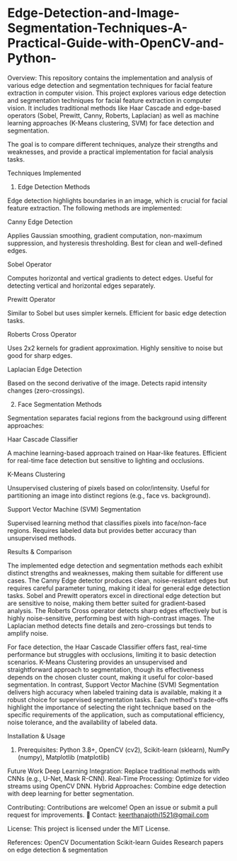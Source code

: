 # Edge-Detection-and-Image-Segmentation-Techniques-A-Practical-Guide-with-OpenCV-and-Python-
Overview: This repository contains the implementation and analysis of various edge detection and segmentation techniques for facial feature extraction in computer vision. This project explores various edge detection and segmentation techniques for facial feature extraction in computer vision. It includes traditional methods like Haar Cascade and edge-based operators (Sobel, Prewitt, Canny, Roberts, Laplacian) as well as machine learning approaches (K-Means clustering, SVM) for face detection and segmentation.

The goal is to compare different techniques, analyze their strengths and weaknesses, and provide a practical implementation for facial analysis tasks.

Techniques Implemented

1. Edge Detection Methods
   
Edge detection highlights boundaries in an image, which is crucial for facial feature extraction. The following methods are implemented:

Canny Edge Detection

Applies Gaussian smoothing, gradient computation, non-maximum suppression, and hysteresis thresholding.
Best for clean and well-defined edges.

Sobel Operator

Computes horizontal and vertical gradients to detect edges.
Useful for detecting vertical and horizontal edges separately.

Prewitt Operator

Similar to Sobel but uses simpler kernels.
Efficient for basic edge detection tasks.

Roberts Cross Operator

Uses 2x2 kernels for gradient approximation.
Highly sensitive to noise but good for sharp edges.

Laplacian Edge Detection

Based on the second derivative of the image.
Detects rapid intensity changes (zero-crossings).

2. Face Segmentation Methods

Segmentation separates facial regions from the background using different approaches:

Haar Cascade Classifier

A machine learning-based approach trained on Haar-like features.
Efficient for real-time face detection but sensitive to lighting and occlusions.

K-Means Clustering

Unsupervised clustering of pixels based on color/intensity.
Useful for partitioning an image into distinct regions (e.g., face vs. background).

Support Vector Machine (SVM) Segmentation

Supervised learning method that classifies pixels into face/non-face regions.
Requires labeled data but provides better accuracy than unsupervised methods.

Results & Comparison

The implemented edge detection and segmentation methods each exhibit distinct strengths and weaknesses, making them suitable for different use cases. The Canny Edge detector produces clean, noise-resistant edges but requires careful parameter tuning, making it ideal for general edge detection tasks. Sobel and Prewitt operators excel in directional edge detection but are sensitive to noise, making them better suited for gradient-based analysis. The Roberts Cross operator detects sharp edges effectively but is highly noise-sensitive, performing best with high-contrast images. The Laplacian method detects fine details and zero-crossings but tends to amplify noise.

For face detection, the Haar Cascade Classifier offers fast, real-time performance but struggles with occlusions, limiting it to basic detection scenarios. K-Means Clustering provides an unsupervised and straightforward approach to segmentation, though its effectiveness depends on the chosen cluster count, making it useful for color-based segmentation. In contrast, Support Vector Machine (SVM) Segmentation delivers high accuracy when labeled training data is available, making it a robust choice for supervised segmentation tasks. Each method's trade-offs highlight the importance of selecting the right technique based on the specific requirements of the application, such as computational efficiency, noise tolerance, and the availability of labeled data.

Installation & Usage

1. Prerequisites:
   Python 3.8+, OpenCV (cv2), Scikit-learn (sklearn), NumPy (numpy), Matplotlib (matplotlib)

Future Work
Deep Learning Integration: Replace traditional methods with CNNs (e.g., U-Net, Mask R-CNN).
Real-Time Processing: Optimize for video streams using OpenCV DNN.
Hybrid Approaches: Combine edge detection with deep learning for better segmentation.

Contributing:
Contributions are welcome! Open an issue or submit a pull request for improvements.
📧 Contact: keerthanajothi1521@gmail.com

License:
This project is licensed under the MIT License.

References:
OpenCV Documentation
Scikit-learn Guides
Research papers on edge detection & segmentation



